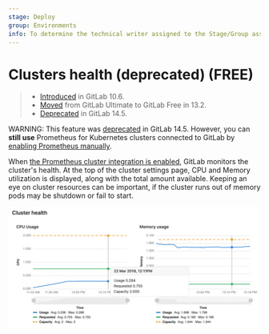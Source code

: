 ```yaml
---
stage: Deploy
group: Environments
info: To determine the technical writer assigned to the Stage/Group associated with this page, see https://about.gitlab.com/handbook/product/ux/technical-writing/#assignments
---
```


# Clusters health (deprecated) **(FREE)**

> - [Introduced](https://gitlab.com/gitlab-org/gitlab/-/merge_requests/4701) in GitLab 10.6.
> - [Moved](https://gitlab.com/gitlab-org/gitlab/-/issues/208224) from GitLab Ultimate to GitLab Free in 13.2.
> - [Deprecated](https://gitlab.com/groups/gitlab-org/configure/-/epics/8) in GitLab 14.5.

WARNING:
This feature was [deprecated](https://gitlab.com/groups/gitlab-org/configure/-/epics/8) in GitLab 14.5. However, you can **still use** Prometheus
for Kubernetes clusters connected to GitLab by [enabling Prometheus manually](../../../project/integrations/prometheus.md#manual-configuration-of-prometheus).

When [the Prometheus cluster integration is enabled](../../../clusters/integrations.md#prometheus-cluster-integration), GitLab monitors the cluster's health. At the top of the cluster settings page, CPU and Memory utilization is displayed, along with the total amount available. Keeping an eye on cluster resources can be important, if the cluster runs out of memory pods may be shutdown or fail to start.

![Cluster Monitoring](img/k8s_cluster_monitoring.png)
